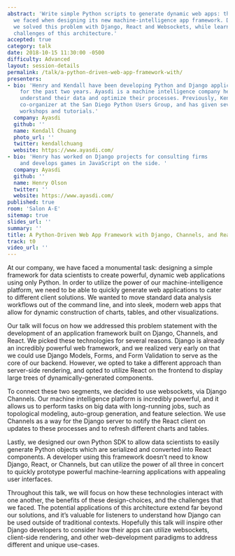 ```yaml
---
abstract: 'Write simple Python scripts to generate dynamic web apps: this is the challenge
  we faced when designing its new machine-intelligence app framework. Discover how
  we solved this problem with Django, React and Websockets, while learning about the
  challenges of this architecture.'
accepted: true
category: talk
date: 2018-10-15 11:30:00 -0500
difficulty: Advanced
layout: session-details
permalink: /talk/a-python-driven-web-app-framework-with/
presenters:
- bio: 'Henry and Kendall have been developing Python and Django applications at Ayasdi
    for the past two years. Ayasdi is a machine intelligence company helping businesses
    understand their data and optimize their processes. Previously, Kendall was a
    co-organizer at the San Diego Python Users Group, and has given several Python-related
    workshops and tutorials.'
  company: Ayasdi
  github: ''
  name: Kendall Chuang
  photo_url: ''
  twitter: kendallchuang
  website: https://www.ayasdi.com/
- bio: 'Henry has worked on Django projects for consulting firms
    and develops games in JavaScript on the side. '
  company: Ayasdi
  github: ''
  name: Henry Olson
  twitter: ''
  website: https://www.ayasdi.com/
published: true
room: 'Salon A-E'
sitemap: true
slides_url: ''
summary: ''
title: A Python-Driven Web App Framework with Django, Channels, and React
track: t0
video_url: ''
---
```


At our company, we have faced a monumental task: designing a simple framework for data scientists to create powerful, dynamic web applications using only Python. In order to utilize the power of our machine-intelligence platform, we need to be able to quickly generate web applications to cater to different client solutions. We wanted to move standard data analysis workflows out of the command line, and into sleek, modern web apps that allow for dynamic construction of charts, tables, and other visualizations.

Our talk will focus on how we addressed this problem statement with the development of an application framework built on Django, Channels, and React. We picked these technologies for several reasons. Django is already an incredibly powerful web framework, and we realized very early on that we could use Django Models, Forms, and Form Validation to serve as the core of our backend. However, we opted to take a different approach than server-side rendering, and opted to utilize React on the frontend to display large trees of dynamically-generated components.

To connect these two segments, we decided to use websockets, via Django Channels. Our machine intelligence platform is incredibly powerful, and it allows us to perform tasks on big data with long-running jobs, such as topological modeling, auto-group generation, and feature selection. We use Channels as a way for the Django server to notify the React client on updates to these processes and to refresh different charts and tables.

Lastly, we designed our own Python SDK to allow data scientists to easily generate Python objects which are serialized and converted into React components. A developer using this framework doesn’t need to know Django, React, or Channels, but can utilize the power of all three in concert to quickly prototype powerful machine-learning applications with appealing user interfaces.

Throughout this talk, we will focus on how these technologies interact with one another, the benefits of these design-choices, and the challenges that we faced. The potential applications of this architecture extend far beyond our solutions, and it’s valuable for listeners to understand how Django can be used outside of traditional contexts. Hopefully this talk will inspire other Django developers to consider how their apps can utilize websockets, client-side rendering, and other web-development paradigms to address different and unique use-cases.
